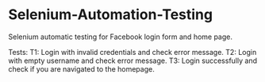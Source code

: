 # Selenium-Automation-Testing

Selenium automatic testing for Facebook login form and home page.

Tests:
T1: Login with invalid credentials and check error message.
T2: Login with empty username and check error message.
T3: Login successfully and check if you are navigated to the homepage.
